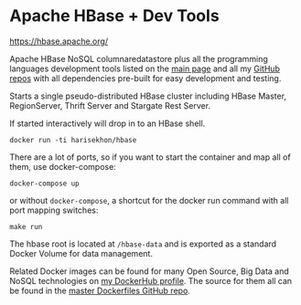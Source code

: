 Apache HBase + Dev Tools
========================

https://hbase.apache.org/

Apache HBase NoSQL columnaredatastore plus all the programming languages development tools listed on the [main page](https://github.com/HariSekhon/Dockerfiles/#base-images) and all my [GitHub repos](https://github.com/harisekhon) with all dependencies pre-built for easy development and testing.

Starts a single pseudo-distributed HBase cluster including HBase Master, RegionServer, Thrift Server and Stargate Rest Server.

If started interactively will drop in to an HBase shell.

```
docker run -ti harisekhon/hbase
```

There are a lot of ports, so if you want to start the container and map all of them, use docker-compose:

```
docker-compose up
```

or without `docker-compose`, a shortcut for the docker run command with all port mapping switches:

```
make run
```

The hbase root is located at `/hbase-data` and is exported as a standard Docker Volume for data management.

Related Docker images can be found for many Open Source, Big Data and NoSQL technologies on [my DockerHub profile](https://hub.docker.com/r/harisekhon). The source for them all can be found in the [master Dockerfiles GitHub repo](https://github.com/HariSekhon/Dockerfiles/).
